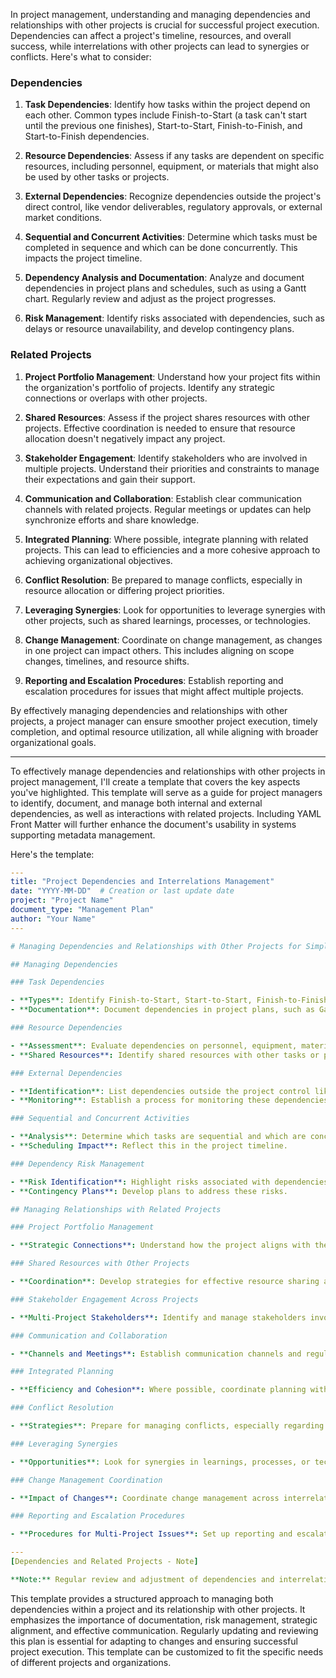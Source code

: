 In project management, understanding and managing dependencies and relationships with other projects is crucial for successful project execution. Dependencies can affect a project's timeline, resources, and overall success, while interrelations with other projects can lead to synergies or conflicts. Here's what to consider:

### Dependencies

1. **Task Dependencies**: Identify how tasks within the project depend on each other. Common types include Finish-to-Start (a task can't start until the previous one finishes), Start-to-Start, Finish-to-Finish, and Start-to-Finish dependencies.

2. **Resource Dependencies**: Assess if any tasks are dependent on specific resources, including personnel, equipment, or materials that might also be used by other tasks or projects.

3. **External Dependencies**: Recognize dependencies outside the project's direct control, like vendor deliverables, regulatory approvals, or external market conditions.

4. **Sequential and Concurrent Activities**: Determine which tasks must be completed in sequence and which can be done concurrently. This impacts the project timeline.

5. **Dependency Analysis and Documentation**: Analyze and document dependencies in project plans and schedules, such as using a Gantt chart. Regularly review and adjust as the project progresses.

6. **Risk Management**: Identify risks associated with dependencies, such as delays or resource unavailability, and develop contingency plans.

### Related Projects

1. **Project Portfolio Management**: Understand how your project fits within the organization's portfolio of projects. Identify any strategic connections or overlaps with other projects.

2. **Shared Resources**: Assess if the project shares resources with other projects. Effective coordination is needed to ensure that resource allocation doesn't negatively impact any project.

3. **Stakeholder Engagement**: Identify stakeholders who are involved in multiple projects. Understand their priorities and constraints to manage their expectations and gain their support.

4. **Communication and Collaboration**: Establish clear communication channels with related projects. Regular meetings or updates can help synchronize efforts and share knowledge.

5. **Integrated Planning**: Where possible, integrate planning with related projects. This can lead to efficiencies and a more cohesive approach to achieving organizational objectives.

6. **Conflict Resolution**: Be prepared to manage conflicts, especially in resource allocation or differing project priorities.

7. **Leveraging Synergies**: Look for opportunities to leverage synergies with other projects, such as shared learnings, processes, or technologies.

8. **Change Management**: Coordinate on change management, as changes in one project can impact others. This includes aligning on scope changes, timelines, and resource shifts.

9. **Reporting and Escalation Procedures**: Establish reporting and escalation procedures for issues that might affect multiple projects.

By effectively managing dependencies and relationships with other projects, a project manager can ensure smoother project execution, timely completion, and optimal resource utilization, all while aligning with broader organizational goals.

---
To effectively manage dependencies and relationships with other projects in project management, I'll create a template that covers the key aspects you've highlighted. This template will serve as a guide for project managers to identify, document, and manage both internal and external dependencies, as well as interactions with related projects. Including YAML Front Matter will further enhance the document's usability in systems supporting metadata management.

Here's the template:

```yaml
---
title: "Project Dependencies and Interrelations Management"
date: "YYYY-MM-DD"  # Creation or last update date
project: "Project Name"
document_type: "Management Plan"
author: "Your Name"
---

# Managing Dependencies and Relationships with Other Projects for Simple_Calculator_Project

## Managing Dependencies

### Task Dependencies

- **Types**: Identify Finish-to-Start, Start-to-Start, Finish-to-Finish, Start-to-Finish dependencies.
- **Documentation**: Document dependencies in project plans, such as Gantt charts.

### Resource Dependencies

- **Assessment**: Evaluate dependencies on personnel, equipment, materials.
- **Shared Resources**: Identify shared resources with other tasks or projects.

### External Dependencies

- **Identification**: List dependencies outside the project control like vendor deliverables, regulatory approvals.
- **Monitoring**: Establish a process for monitoring these dependencies.

### Sequential and Concurrent Activities

- **Analysis**: Determine which tasks are sequential and which are concurrent.
- **Scheduling Impact**: Reflect this in the project timeline.

### Dependency Risk Management

- **Risk Identification**: Highlight risks associated with dependencies.
- **Contingency Plans**: Develop plans to address these risks.

## Managing Relationships with Related Projects

### Project Portfolio Management

- **Strategic Connections**: Understand how the project aligns with the organization’s portfolio.

### Shared Resources with Other Projects

- **Coordination**: Develop strategies for effective resource sharing and allocation.

### Stakeholder Engagement Across Projects

- **Multi-Project Stakeholders**: Identify and manage stakeholders involved in multiple projects.

### Communication and Collaboration

- **Channels and Meetings**: Establish communication channels and regular updates with related projects.

### Integrated Planning

- **Efficiency and Cohesion**: Where possible, coordinate planning with related projects.

### Conflict Resolution

- **Strategies**: Prepare for managing conflicts, especially regarding resources or priorities.

### Leveraging Synergies

- **Opportunities**: Look for synergies in learnings, processes, or technologies.

### Change Management Coordination

- **Impact of Changes**: Coordinate change management across interrelated projects.

### Reporting and Escalation Procedures

- **Procedures for Multi-Project Issues**: Set up reporting and escalation processes.

---
[Dependencies and Related Projects - Note]

**Note:** Regular review and adjustment of dependencies and interrelations are crucial for smooth project execution and alignment with broader organizational goals.
```

This template provides a structured approach to managing both dependencies within a project and its relationship with other projects. It emphasizes the importance of documentation, risk management, strategic alignment, and effective communication. Regularly updating and reviewing this plan is essential for adapting to changes and ensuring successful project execution. This template can be customized to fit the specific needs of different projects and organizations.